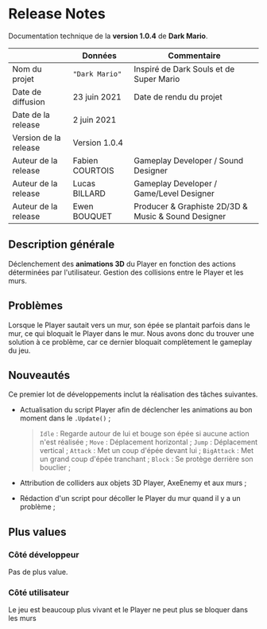 # Release Notes

Documentation technique de la **version 1.0.4** de **Dark Mario**.

|                      |Données         |Commentaire                                         |
|----------------------|----------------|----------------------------------------------------|
|Nom du projet         |`"Dark Mario"`  |Inspiré de Dark Souls et de Super Mario             |
|Date de diffusion     |23 juin 2021    |Date de rendu du projet                             |
|Date de la release    |2 juin 2021     |                                                    |
|Version de la release |Version 1.0.4   |                                                    |
|Auteur de la release  |Fabien COURTOIS |Gameplay Developer / Sound Designer                 | 
|Auteur de la release  |Lucas  BILLARD  |Gameplay Developer / Game/Level Designer            | 
|Auteur de la release  |Ewen BOUQUET    |Producer & Graphiste 2D/3D & Music & Sound Designer |

## Description générale

Déclenchement des **animations 3D** du Player en fonction des actions déterminées par l'utilisateur.
Gestion des collisions entre le Player et les murs.

## Problèmes

Lorsque le Player sautait vers un mur, son épée se plantait parfois dans le mur, ce qui bloquait le Player dans le mur. Nous avons donc du trouver une solution à ce problème, car ce dernier bloquait complètement le gameplay du jeu.

## Nouveautés

Ce premier lot de développements inclut la réalisation des tâches suivantes.
- Actualisation du script Player afin de déclencher les animations au bon moment dans le `.Update()` ;
	>  `Idle` : Regarde autour de lui et bouge son épée si aucune action n'est réalisée ;
	>  `Move` : Déplacement horizontal ;
	>  `Jump` : Déplacement vertical ;
	>  `Attack` : Met un coup d'épée devant lui ;
	>  `BigAttack` : Met un grand coup d'épée tranchant ;
	>  `Block` : Se protège derrière son bouclier ;

- Attribution de colliders aux objets 3D Player, AxeEnemy et aux murs ;
- Rédaction d'un script pour décoller le Player du mur quand il y a un problème ;

## Plus values

### Côté développeur

Pas de plus value.

### Côté utilisateur

Le jeu est beaucoup plus vivant et le Player ne peut plus se bloquer dans les murs


